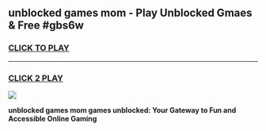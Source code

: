 
## unblocked games mom - Play Unblocked Gmaes & Free #gbs6w
<h3>
<a href="https://news.freeplayer.one?title=unblocked_games_mom&ref=03M">CLICK TO PLAY</a></h3>
<hr>

<h3>
<a href="https://news.freeplayer.one?title=unblocked_games_mom&ref=03M">CLICK 2 PLAY</a>
  
</h3>

<a href="https://news.freeplayer.one?title=unblocked_games_mom&ref=03M"><img src="https://clearcache.store/games.png"></a>


**unblocked games mom games unblocked: Your Gateway to Fun and Accessible Online Gaming**
